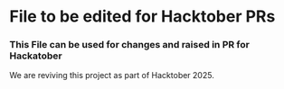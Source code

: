 # File to be edited for Hacktober PRs
### This File can be used for changes and raised in PR for Hackatober

We are reviving this project as part of Hacktober 2025.
